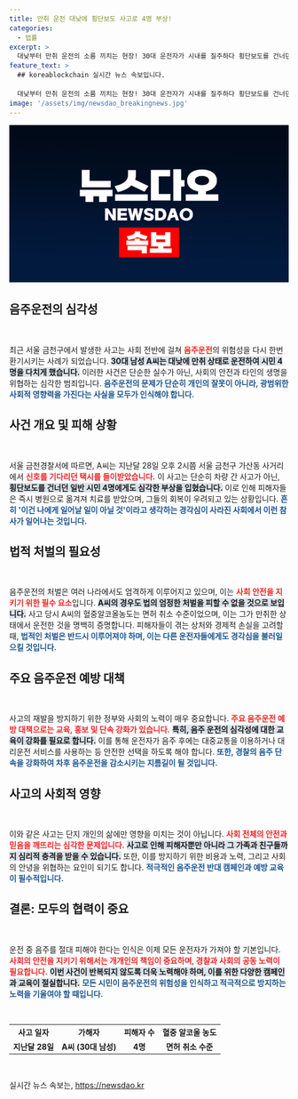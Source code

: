 ```yaml
---
title: 만취 운전 대낮에 횡단보도 사고로 4명 부상!
categories:
  - 법률
excerpt: >
  대낮부터 만취 운전의 소름 끼치는 현장! 30대 운전자가 시내를 질주하다 횡단보도를 건너던 시민을 다치게 했습니다. 사건의 진실이 밝혀질까?
feature_text: >
  ## koreablockchain 실시간 뉴스 속보입니다.

  대낮부터 만취 운전의 소름 끼치는 현장! 30대 운전자가 시내를 질주하다 횡단보도를 건너던 시민을 다치게 했습니다. 사건의 진실이 밝혀질까?
image: '/assets/img/newsdao_breakingnews.jpg'
---
```


<p><img src="/assets/img/newsdao_breakingnews.jpg" alt="koreablockchain 속보" /></p>

<h2 data-ke-size="size26">음주운전의 심각성</h2>

<p data-ke-size="size16">&nbsp;</p>

<p>최근 서울 금천구에서 발생한 사고는 사회 전반에 걸쳐 <b><span style="color: #ee2323;">음주운전</span></b>의 위험성을 다시 한번 환기시키는 사례가 되었습니다. <b><span style="background-color: #21538527;">30대 남성 A씨는 대낮에 만취 상태로 운전하여 시민 4명을 다치게 했습니다.</span></b> 이러한 사건은 단순한 실수가 아닌, 사회의 안전과 타인의 생명을 위협하는 심각한 범죄입니다. <b><span style="color: #1a5490;">음주운전의 문제가 단순히 개인의 잘못이 아니라, 광범위한 사회적 영향력을 가진다는 사실을 모두가 인식해야 합니다.</span></b> </p>

<h2 data-ke-size="size26">사건 개요 및 피해 상황</h2>

<p data-ke-size="size16">&nbsp;</p>

<p>서울 금천경찰서에 따르면, A씨는 지난달 28일 오후 2시쯤 서울 금천구 가산동 사거리에서 <b><span style="color: #ee2323;">신호를 기다리던 택시를 들이받았습니다.</span></b> 이 사고는 단순히 차량 간 사고가 아닌, <b><span style="background-color: #21538527;">횡단보도를 건너던 일반 시민 4명에게도 심각한 부상을 입혔습니다.</span></b> 이로 인해 피해자들은 즉시 병원으로 옮겨져 치료를 받았으며, 그들의 회복이 우려되고 있는 상황입니다. <b><span style="color: #1a5490;">흔히 '이건 나에게 일어날 일이 아닐 것'이라고 생각하는 경각심이 사라진 사회에서 이런 참사가 일어나는 것입니다.</span></b></p>

<h2 data-ke-size="size26">법적 처벌의 필요성</h2>

<p data-ke-size="size16">&nbsp;</p>

<p>음주운전의 처벌은 여러 나라에서도 엄격하게 이루어지고 있으며, 이는 <b><span style="color: #ee2323;">사회 안전을 지키기 위한 필수 요소</span></b>입니다. <b><span style="background-color: #21538527;">A씨의 경우도 법의 엄정한 처벌을 피할 수 없을 것으로 보입니다.</span></b> 사고 당시 A씨의 혈중알코올농도는 면허 취소 수준이었으며, 이는 그가 만취한 상태에서 운전한 것을 명백히 증명합니다. 피해자들이 겪는 상처와 경제적 손실을 고려할 때, <b><span style="color: #1a5490;">법적인 처벌은 반드시 이루어져야 하며, 이는 다른 운전자들에게도 경각심을 불러일으킬 것입니다.</span></b></p>

<h2 data-ke-size="size26">주요 음주운전 예방 대책</h2>

<p data-ke-size="size16">&nbsp;</p>

<p>사고의 재발을 방지하기 위한 정부와 사회의 노력이 매우 중요합니다. <b><span style="color: #ee2323;">주요 음주운전 예방 대책으로는 교육, 홍보 및 단속 강화가 있습니다.</span></b> <b><span style="background-color: #21538527;">특히, 음주 운전의 심각성에 대한 교육이 강화를 필요로 합니다.</span></b> 이를 통해 운전자가 음주 후에는 대중교통을 이용하거나 대리운전 서비스를 사용하는 등 안전한 선택을 하도록 해야 합니다. <b><span style="color: #1a5490;">또한, 경찰의 음주 단속을 강화하여 차후 음주운전을 감소시키는 지름길이 될 것입니다.</span></b></p>

<h2 data-ke-size="size26">사고의 사회적 영향</h2>

<p data-ke-size="size16">&nbsp;</p>

<p>이와 같은 사고는 단지 개인의 삶에만 영향을 미치는 것이 아닙니다. <b><span style="color: #ee2323;">사회 전체의 안전과 믿음을 깨뜨리는 심각한 문제입니다.</span></b> <b><span style="background-color: #21538527;">사고로 인해 피해자뿐만 아니라 그 가족과 친구들까지 심리적 충격을 받을 수 있습니다.</span></b> 또한, 이를 방지하기 위한 비용과 노력, 그리고 사회의 안녕을 위협하는 요인이 되기도 합니다. <b><span style="color: #1a5490;">적극적인 음주운전 반대 캠페인과 예방 교육이 필수적입니다.</span></b></p>

<h2 data-ke-size="size26">결론: 모두의 협력이 중요</h2>

<p data-ke-size="size16">&nbsp;</p>

<p>운전 중 음주를 절대 피해야 한다는 인식은 이제 모든 운전자가 가져야 할 기본입니다. <b><span style="color: #ee2323;">사회의 안전을 지키기 위해서는 개개인의 책임이 중요하며, 경찰과 사회의 공동 노력이 필요합니다.</span></b> <b><span style="background-color: #21538527;">이번 사건이 반복되지 않도록 더욱 노력해야 하며, 이를 위한 다양한 캠페인과 교육이 절실합니다.</span></b> <b><span style="color: #1a5490;">모든 시민이 음주운전의 위험성을 인식하고 적극적으로 방지하는 노력을 기울여야 할 때입니다.</span></b></p>

<p data-ke-size="size16">&nbsp;</p>

<table>
  <tr>
    <th style="text-align: center;">사고 일자</th>
    <th style="text-align: center;">가해자</th>
    <th style="text-align: center;">피해자 수</th>
    <th style="text-align: center;">혈중 알코올 농도</th>
  </tr>
  <tr>
    <td style="text-align: center; height: 17px;"><b>지난달 28일</b></td>
    <td style="text-align: center; height: 17px;"><b>A씨 (30대 남성)</b></td>
    <td style="text-align: center; height: 17px;"><b>4명</b></td>
    <td style="text-align: center; height: 17px;"><b>면허 취소 수준</b></td>
  </tr>
</table>

<p data-ke-size="size16">&nbsp;</p>
실시간 뉴스 속보는, <a href="https://newsdao.kr" rel="dofollow">https://newsdao.kr</a>


